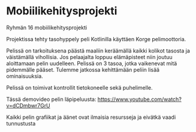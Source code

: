 # Mobiilikehitysprojekti
Ryhmän 16 mobiilikehitysprojekti

Projektissa tehty tasohyppely peli Kotlinilla käyttäen Korge pelimoottoria.

Pelissä on tarkoituksena päästä maaliin keräämällä kaikki kolikot tasosta ja väistämällä vihollisia. Jos pelaajalta loppuu elämäpisteet niin joutuu aloittamaan
pelin uudelleen. Pelissä on 3 tasoa, jotka vaikenevat mitä pidemmälle pääset. Tulemme jatkossa kehittämään peliin lisää ominaisuuksia.

Pelissä on toimivat kontrollit tietokoneelle sekä puhelimelle.

Tässä demovideo pelin läpipeluusta: https://www.youtube.com/watch?v=dCDmbwr7GrU

Kaikki pelin grafiikat ja äänet ovat ilmaisia resursseja ja eivätkä vaadi tunnustusta
